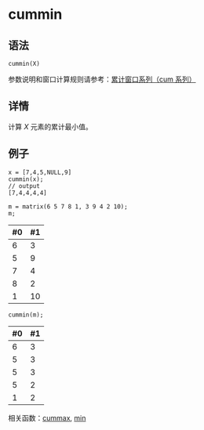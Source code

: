 # cummin

## 语法

`cummin(X)`

参数说明和窗口计算规则请参考：[累计窗口系列（cum 系列）](../themes/cumFunctions.html)

## 详情

计算 *X* 元素的累计最小值。

## 例子

```
x = [7,4,5,NULL,9]
cummin(x);
// output
[7,4,4,4,4]

m = matrix(6 5 7 8 1, 3 9 4 2 10);
m;
```

| #0 | #1 |
| --- | --- |
| 6 | 3 |
| 5 | 9 |
| 7 | 4 |
| 8 | 2 |
| 1 | 10 |

```
cummin(m);
```

| #0 | #1 |
| --- | --- |
| 6 | 3 |
| 5 | 3 |
| 5 | 3 |
| 5 | 2 |
| 1 | 2 |

相关函数：[cummax](cummax.html), [min](../m/min.html)

